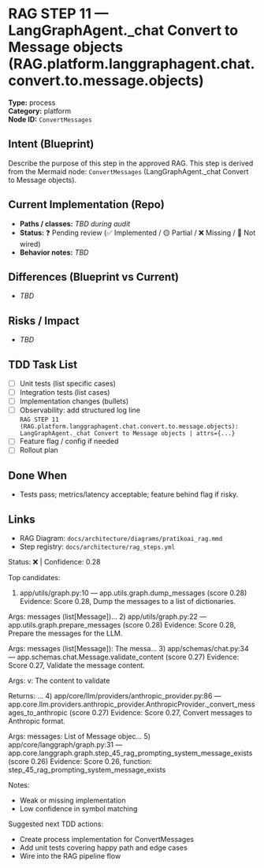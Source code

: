 # RAG STEP 11 — LangGraphAgent._chat Convert to Message objects (RAG.platform.langgraphagent.chat.convert.to.message.objects)

**Type:** process  
**Category:** platform  
**Node ID:** `ConvertMessages`

## Intent (Blueprint)
Describe the purpose of this step in the approved RAG. This step is derived from the Mermaid node: `ConvertMessages` (LangGraphAgent._chat Convert to Message objects).

## Current Implementation (Repo)
- **Paths / classes:** _TBD during audit_
- **Status:** ❓ Pending review (✅ Implemented / 🟡 Partial / ❌ Missing / 🔌 Not wired)
- **Behavior notes:** _TBD_

## Differences (Blueprint vs Current)
- _TBD_

## Risks / Impact
- _TBD_

## TDD Task List
- [ ] Unit tests (list specific cases)
- [ ] Integration tests (list cases)
- [ ] Implementation changes (bullets)
- [ ] Observability: add structured log line  
  `RAG STEP 11 (RAG.platform.langgraphagent.chat.convert.to.message.objects): LangGraphAgent._chat Convert to Message objects | attrs={...}`
- [ ] Feature flag / config if needed
- [ ] Rollout plan

## Done When
- Tests pass; metrics/latency acceptable; feature behind flag if risky.

## Links
- RAG Diagram: `docs/architecture/diagrams/pratikoai_rag.mmd`
- Step registry: `docs/architecture/rag_steps.yml`


<!-- AUTO-AUDIT:BEGIN -->
Status: ❌  |  Confidence: 0.28

Top candidates:
1) app/utils/graph.py:10 — app.utils.graph.dump_messages (score 0.28)
   Evidence: Score 0.28, Dump the messages to a list of dictionaries.

Args:
    messages (list[Message])...
2) app/utils/graph.py:22 — app.utils.graph.prepare_messages (score 0.28)
   Evidence: Score 0.28, Prepare the messages for the LLM.

Args:
    messages (list[Message]): The messa...
3) app/schemas/chat.py:34 — app.schemas.chat.Message.validate_content (score 0.27)
   Evidence: Score 0.27, Validate the message content.

Args:
    v: The content to validate

Returns:
  ...
4) app/core/llm/providers/anthropic_provider.py:86 — app.core.llm.providers.anthropic_provider.AnthropicProvider._convert_messages_to_anthropic (score 0.27)
   Evidence: Score 0.27, Convert messages to Anthropic format.

Args:
    messages: List of Message objec...
5) app/core/langgraph/graph.py:31 — app.core.langgraph.graph.step_45_rag_prompting_system_message_exists (score 0.26)
   Evidence: Score 0.26, function: step_45_rag_prompting_system_message_exists

Notes:
- Weak or missing implementation
- Low confidence in symbol matching

Suggested next TDD actions:
- Create process implementation for ConvertMessages
- Add unit tests covering happy path and edge cases
- Wire into the RAG pipeline flow
<!-- AUTO-AUDIT:END -->